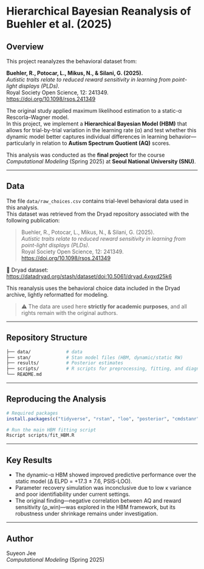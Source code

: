 # Hierarchical Bayesian Reanalysis of Buehler et al. (2025)

## Overview

This project reanalyzes the behavioral dataset from:

**Buehler, R., Potocar, L., Mikus, N., & Silani, G. (2025).**  
*Autistic traits relate to reduced reward sensitivity in learning from point-light displays (PLDs).*  
Royal Society Open Science, 12: 241349. https://doi.org/10.1098/rsos.241349

The original study applied maximum likelihood estimation to a static-α Rescorla–Wagner model.  
In this project, we implement a **Hierarchical Bayesian Model (HBM)** that allows for trial-by-trial variation in the learning rate (α) and test whether this dynamic model better captures individual differences in learning behavior—particularly in relation to **Autism Spectrum Quotient (AQ)** scores.

This analysis was conducted as the **final project** for the course *Computational Modeling* (Spring 2025) at **Seoul National University (SNU)**.

---

## Data

The file `data/raw_choices.csv` contains trial-level behavioral data used in this analysis.  
This dataset was retrieved from the Dryad repository associated with the following publication:

> Buehler, R., Potocar, L., Mikus, N., & Silani, G. (2025).  
> *Autistic traits relate to reduced reward sensitivity in learning from point-light displays (PLDs).*  
> Royal Society Open Science, 12: 241349.  
> https://doi.org/10.1098/rsos.241349

📂 Dryad dataset: https://datadryad.org/stash/dataset/doi:10.5061/dryad.4xgxd25k6

This reanalysis uses the behavioral choice data included in the Dryad archive, lightly reformatted for modeling.

> ⚠️ The data are used here **strictly for academic purposes**, and all rights remain with the original authors.

---

## Repository Structure

```bash
├── data/             # data
├── stan/             # Stan model files (HBM, dynamic/static RW)
├── results/          # Posterior estimates
├── scripts/          # R scripts for preprocessing, fitting, and diagnostics
└── README.md
```

---

## Reproducing the Analysis

```r
# Required packages
install.packages(c("tidyverse", "rstan", "loo", "posterior", "cmdstanr"))

# Run the main HBM fitting script
Rscript scripts/fit_HBM.R
```

---

## Key Results

- The dynamic-α HBM showed improved predictive performance over the static model (Δ ELPD = +17.3 ± 7.6, PSIS-LOO).
- Parameter recovery simulation was inconclusive due to low κ variance and poor identifiability under current settings.
- The original finding—negative correlation between AQ and reward sensitivity (ρ_win)—was explored in the HBM framework, but its robustness under shrinkage remains under investigation.


---

## Author
Suyeon Jee  
*Computational Modeling* (Spring 2025)  
